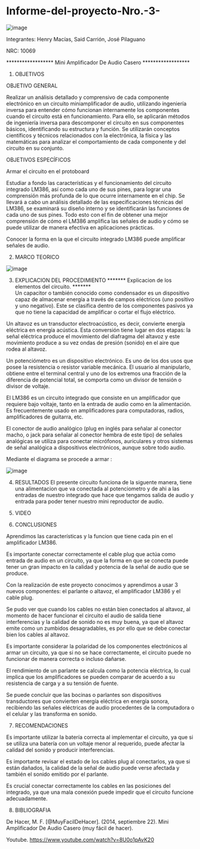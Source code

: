 # Informe-del-proyecto-Nro.-3-

![image](https://user-images.githubusercontent.com/116677175/221881944-1c9082d4-83fc-4a5d-b9d5-9ec7f3b992db.png)

Integrantes: Henry Macías, Said Carrión, José Pilaguano 

NRC: 10069

****************** Mini Amplificador De Audio Casero ******************

1. OBJETIVOS

OBJETIVO GENERAL

Realizar un análisis detallado y comprensivo de cada componente electrónico en un circuito miniamplificador de audio, utilizando ingeniería inversa para entender cómo funcionan internamente los componentes cuando el circuito está en funcionamiento. Para ello, se aplicarán métodos de ingeniería inversa para descomponer el circuito en sus componentes básicos, identificando su estructura y función. Se utilizarán conceptos científicos y técnicos relacionados con la electrónica, la física y las matemáticas para analizar el comportamiento de cada componente y del circuito en su conjunto.

OBJETIVOS ESPECÍFICOS

Armar el circuito en el protoboard

Estudiar a fondo las características y el funcionamiento del circuito integrado LM386, así como cada uno de sus pines, para lograr una comprensión más profunda de lo que ocurre internamente en el chip. Se llevará a cabo un análisis detallado de las especificaciones técnicas del LM386, se examinará su diseño interno y se identificarán las funciones de cada uno de sus pines. Todo esto con el fin de obtener una mejor comprensión de cómo el LM386 amplifica las señales de audio y cómo se puede utilizar de manera efectiva en aplicaciones prácticas.

Conocer la forma en la que el circuito integrado LM386 puede amplificar señales de audio.

2. MARCO TEORICO

![image](https://user-images.githubusercontent.com/116677175/221889067-44b88cd0-692d-4607-9d54-dfdc1153bd46.png)

3. EXPLICACION DEL PROCEDIMIENTO
                                  ******* Explicacion de los elementos del circuito. *******    
Un capacitor o también conocido como condensador es un dispositivo capaz de almacenar energía a través de campos eléctricos (uno positivo y uno negativo). Este se clasifica dentro de los componentes pasivos ya que no tiene la capacidad de amplificar o cortar el flujo eléctrico.

Un altavoz es un transductor electroacústico, es decir, convierte energía eléctrica en energía acústica. Esta conversión tiene lugar en dos etapas: la señal eléctrica produce el movimiento del diafragma del altavoz y este movimiento produce a su vez ondas de presión (sonido) en el aire que rodea al altavoz.

Un potenciómetro es un dispositivo electrónico. Es uno de los dos usos que posee la resistencia o resistor variable mecánica. El usuario al manipularlo, obtiene entre el terminal central y uno de los extremos una fracción de la diferencia de potencial total, se comporta como un divisor de tensión o divisor de voltaje.

El LM386 es un circuito integrado que consiste en un amplificador que requiere bajo voltaje, tanto en la entrada de audio como en la alimentación. Es frecuentemente usado en amplificadores para computadoras, radios, amplificadores de guitarra, etc.

El conector de audio analógico (plug en inglés para señalar al conector macho, o jack para señalar al conector hembra de este tipo)​ de señales analógicas se utiliza para conectar micrófonos, auriculares y otros sistemas de señal analógica a dispositivos electrónicos, aunque sobre todo audio.

Mediante el diagrama se procede a armar :

![image](https://user-images.githubusercontent.com/116677175/221889479-cd4aab18-a77e-4ce8-bb4e-42d965e4fbd5.png)

4. RESULTADOS
El presente circuito funciona de la siguente manera, tiene una alimentacion que va conectada al potenciometro y de ahi a las entradas de nuestro integrado que hace que tengamos salida de audio y entrada para poder tener nuestro mini reproductor de audio.

5. VIDEO

6. CONCLUSIONES

Aprendimos las características y la funcion que tiene cada pin en el amplificador LM386.

Es importante conectar correctamente el cable plug que actúa como entrada de audio en un circuito, ya que la forma en que se conecta puede tener un gran impacto en la calidad y potencia de la señal de audio que se produce.

Con la realización de este proyecto conocimos y aprendimos a usar 3 nuevos componentes: el parlante o altavoz, el amplificador LM386 y el cable plug.

Se pudo ver que cuando los cables no están bien conectados al altavoz, al momento de hacer funcionar el circuito el audio de salida tiene interferencias y la calidad de sonido no es muy buena, ya que el altavoz emite como un zumbidos desagradables, es por ello que se debe conectar bien los cables al altavoz.

Es importante considerar la polaridad de los componentes electrónicos al armar un circuito, ya que si no se hace correctamente, el circuito puede no funcionar de manera correcta o incluso dañarse.

El rendimiento de un parlante se calcula como la potencia eléctrica, lo cual implica que los amplificadores se pueden comparar de acuerdo a su resistencia de carga y a su tensión de fuente.

Se puede concluir que las bocinas o parlantes son dispositivos transductores que convierten energía eléctrica en energía sonora, recibiendo las señales eléctricas de audio procedentes de la computadora o el celular y las transforma en sonido.

7. RECOMENDACIONES

Es importante utilizar la batería correcta al implementar el circuito, ya que si se utiliza una batería con un voltaje menor al requerido, puede afectar la calidad del sonido y producir interferencias.

Es importante revisar el estado de los cables plug al conectarlos, ya que si están dañados, la calidad de la señal de audio puede verse afectada y también el sonido emitido por el parlante.

Es crucial conectar correctamente los cables en las posiciones del integrado, ya que una mala conexión puede impedir que el circuito funcione adecuadamente.

8. BIBLIOGRAFIA

De Hacer, M. F. [@MuyFacilDeHacer]. (2014, septiembre 22). Mini Amplificador De Audio Casero (muy fácil de hacer). 

Youtube. https://www.youtube.com/watch?v=8U0o1pAvK20
